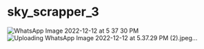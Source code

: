 # sky_scrapper_3

![WhatsApp Image 2022-12-12 at 5 37 30 PM](https://user-images.githubusercontent.com/113819985/207042927-83732cdd-bc8d-4e30-be24-d723d2d341b8.jpeg)
![Uploading WhatsApp Image 2022-12-12 at 5.37.29 PM (2).jpeg…]()
